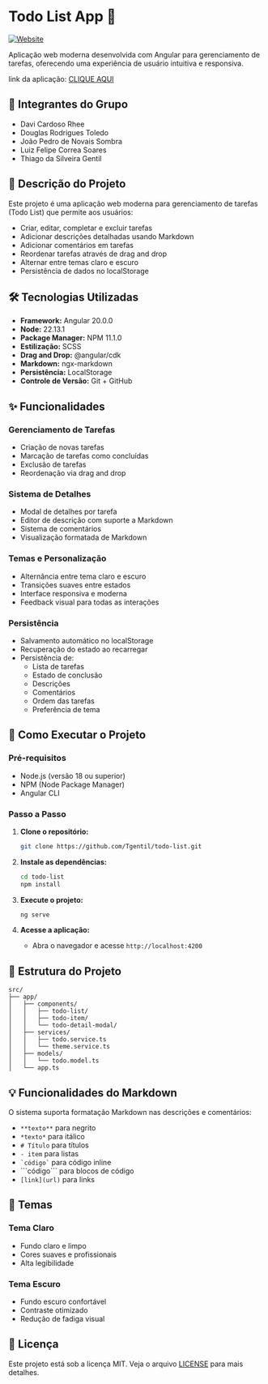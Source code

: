 # Todo List App 📝

[![Website](https://img.shields.io/badge/🌍&nbsp;&nbsp;Visite-Website-4285f4?style=flat-square&logo=globe)](https://staging.d3drvlzroj12nd.amplifyapp.com/)

Aplicação web moderna desenvolvida com Angular para gerenciamento de tarefas, oferecendo uma experiência de usuário intuitiva e responsiva.

link da aplicação: [CLIQUE AQUI](https://staging.d3drvlzroj12nd.amplifyapp.com/)

## 👥 Integrantes do Grupo

- Davi Cardoso Rhee
- Douglas Rodrigues Toledo
- João Pedro de Novais Sombra
- Luiz Felipe Correa Soares
- Thiago da Silveira Gentil

## 📝 Descrição do Projeto

Este projeto é uma aplicação web moderna para gerenciamento de tarefas (Todo List) que permite aos usuários:

- Criar, editar, completar e excluir tarefas
- Adicionar descrições detalhadas usando Markdown
- Adicionar comentários em tarefas
- Reordenar tarefas através de drag and drop
- Alternar entre temas claro e escuro
- Persistência de dados no localStorage

## 🛠️ Tecnologias Utilizadas

- **Framework:** Angular 20.0.0
- **Node:** 22.13.1
- **Package Manager:** NPM 11.1.0
- **Estilização:** SCSS
- **Drag and Drop:** @angular/cdk
- **Markdown:** ngx-markdown
- **Persistência:** LocalStorage
- **Controle de Versão:** Git + GitHub

## ✨ Funcionalidades

### Gerenciamento de Tarefas

- Criação de novas tarefas
- Marcação de tarefas como concluídas
- Exclusão de tarefas
- Reordenação via drag and drop

### Sistema de Detalhes

- Modal de detalhes por tarefa
- Editor de descrição com suporte a Markdown
- Sistema de comentários
- Visualização formatada de Markdown

### Temas e Personalização

- Alternância entre tema claro e escuro
- Transições suaves entre estados
- Interface responsiva e moderna
- Feedback visual para todas as interações

### Persistência

- Salvamento automático no localStorage
- Recuperação do estado ao recarregar
- Persistência de:
  - Lista de tarefas
  - Estado de conclusão
  - Descrições
  - Comentários
  - Ordem das tarefas
  - Preferência de tema

## 🚀 Como Executar o Projeto

### Pré-requisitos

- Node.js (versão 18 ou superior)
- NPM (Node Package Manager)
- Angular CLI

### Passo a Passo

1. **Clone o repositório:**

   ```bash
   git clone https://github.com/Tgentil/todo-list.git
   ```

2. **Instale as dependências:**

   ```bash
   cd todo-list
   npm install
   ```

3. **Execute o projeto:**

   ```bash
   ng serve
   ```

4. **Acesse a aplicação:**
   - Abra o navegador e acesse `http://localhost:4200`

## 📁 Estrutura do Projeto

```
src/
├── app/
│   ├── components/
│   │   ├── todo-list/
│   │   ├── todo-item/
│   │   └── todo-detail-modal/
│   ├── services/
│   │   ├── todo.service.ts
│   │   └── theme.service.ts
│   ├── models/
│   │   └── todo.model.ts
│   └── app.ts
```

## 💡 Funcionalidades do Markdown

O sistema suporta formatação Markdown nas descrições e comentários:

- `**texto**` para negrito
- `*texto*` para itálico
- `# Título` para títulos
- `- item` para listas
- `` `código` `` para código inline
- \```código\``` para blocos de código
- `[link](url)` para links

## 🎨 Temas

### Tema Claro

- Fundo claro e limpo
- Cores suaves e profissionais
- Alta legibilidade

### Tema Escuro

- Fundo escuro confortável
- Contraste otimizado
- Redução de fadiga visual

## 📄 Licença

Este projeto está sob a licença MIT. Veja o arquivo [LICENSE](LICENSE) para mais detalhes.
